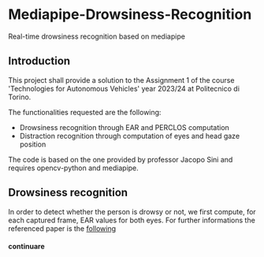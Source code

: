 # Mediapipe-Drowsiness-Recognition
Real-time drowsiness recognition based on mediapipe

## Introduction

This project shall provide a solution to the Assignment 1 of the course 'Technologies for Autonomous Vehicles' year 2023/24 at Politecnico di Torino.

The functionalities requested are the following:
- Drowsiness recognition through EAR and PERCLOS computation
- Distraction recognition through computation of eyes and head gaze position
  
The code is based on the one provided by professor Jacopo Sini and requires opencv-python and mediapipe.

## Drowsiness recognition

In order to detect whether the person is drowsy or not, we first compute, for each captured frame, EAR values for both eyes.
For further informations the referenced paper is the [following](https://ieeexplore.ieee.org/document/10039811)

#### continuare
